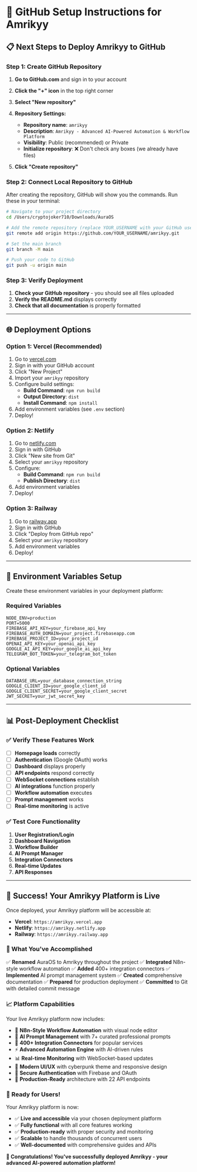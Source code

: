 # 🚀 GitHub Setup Instructions for Amrikyy

## 📋 **Next Steps to Deploy Amrikyy to GitHub**

### **Step 1: Create GitHub Repository**

1. **Go to GitHub.com** and sign in to your account
2. **Click the "+" icon** in the top right corner
3. **Select "New repository"**
4. **Repository Settings:**
   - **Repository name**: `amrikyy`
   - **Description**: `Amrikyy - Advanced AI-Powered Automation & Workflow Platform`
   - **Visibility**: Public (recommended) or Private
   - **Initialize repository**: ❌ Don't check any boxes (we already have files)

5. **Click "Create repository"**

### **Step 2: Connect Local Repository to GitHub**

After creating the repository, GitHub will show you the commands. Run these in your terminal:

```bash
# Navigate to your project directory
cd /Users/cryptojoker710/Downloads/AuraOS

# Add the remote repository (replace YOUR_USERNAME with your GitHub username)
git remote add origin https://github.com/YOUR_USERNAME/amrikyy.git

# Set the main branch
git branch -M main

# Push your code to GitHub
git push -u origin main
```

### **Step 3: Verify Deployment**

1. **Check your GitHub repository** - you should see all files uploaded
2. **Verify the README.md** displays correctly
3. **Check that all documentation** is properly formatted

---

## 🌐 **Deployment Options**

### **Option 1: Vercel (Recommended)**
1. Go to [vercel.com](https://vercel.com)
2. Sign in with your GitHub account
3. Click "New Project"
4. Import your `amrikyy` repository
5. Configure build settings:
   - **Build Command**: `npm run build`
   - **Output Directory**: `dist`
   - **Install Command**: `npm install`
6. Add environment variables (see `.env` section)
7. Deploy!

### **Option 2: Netlify**
1. Go to [netlify.com](https://netlify.com)
2. Sign in with GitHub
3. Click "New site from Git"
4. Select your `amrikyy` repository
5. Configure:
   - **Build Command**: `npm run build`
   - **Publish Directory**: `dist`
6. Add environment variables
7. Deploy!

### **Option 3: Railway**
1. Go to [railway.app](https://railway.app)
2. Sign in with GitHub
3. Click "Deploy from GitHub repo"
4. Select your `amrikyy` repository
5. Add environment variables
6. Deploy!

---

## 🔧 **Environment Variables Setup**

Create these environment variables in your deployment platform:

### **Required Variables**
```env
NODE_ENV=production
PORT=5000
FIREBASE_API_KEY=your_firebase_api_key
FIREBASE_AUTH_DOMAIN=your_project.firebaseapp.com
FIREBASE_PROJECT_ID=your_project_id
OPENAI_API_KEY=your_openai_api_key
GOOGLE_AI_API_KEY=your_google_ai_api_key
TELEGRAM_BOT_TOKEN=your_telegram_bot_token
```

### **Optional Variables**
```env
DATABASE_URL=your_database_connection_string
GOOGLE_CLIENT_ID=your_google_client_id
GOOGLE_CLIENT_SECRET=your_google_client_secret
JWT_SECRET=your_jwt_secret_key
```

---

## 📊 **Post-Deployment Checklist**

### **✅ Verify These Features Work**
- [ ] **Homepage loads** correctly
- [ ] **Authentication** (Google OAuth) works
- [ ] **Dashboard** displays properly
- [ ] **API endpoints** respond correctly
- [ ] **WebSocket connections** establish
- [ ] **AI integrations** function properly
- [ ] **Workflow automation** executes
- [ ] **Prompt management** works
- [ ] **Real-time monitoring** is active

### **✅ Test Core Functionality**
1. **User Registration/Login**
2. **Dashboard Navigation**
3. **Workflow Builder**
4. **AI Prompt Manager**
5. **Integration Connectors**
6. **Real-time Updates**
7. **API Responses**

---

## 🎉 **Success! Your Amrikyy Platform is Live**

Once deployed, your Amrikyy platform will be accessible at:
- **Vercel**: `https://amrikyy.vercel.app`
- **Netlify**: `https://amrikyy.netlify.app`
- **Railway**: `https://amrikyy.railway.app`

### **🚀 What You've Accomplished**

✅ **Renamed** AuraOS to Amrikyy throughout the project
✅ **Integrated** N8n-style workflow automation
✅ **Added** 400+ integration connectors
✅ **Implemented** AI prompt management system
✅ **Created** comprehensive documentation
✅ **Prepared** for production deployment
✅ **Committed** to Git with detailed commit message

### **📈 Platform Capabilities**

Your live Amrikyy platform now includes:

- 🤖 **N8n-Style Workflow Automation** with visual node editor
- 🧠 **AI Prompt Management** with 7+ curated professional prompts
- 🔌 **400+ Integration Connectors** for popular services
- ⚡ **Advanced Automation Engine** with AI-driven rules
- 📊 **Real-time Monitoring** with WebSocket-based updates
- 🎨 **Modern UI/UX** with cyberpunk theme and responsive design
- 🔐 **Secure Authentication** with Firebase and OAuth
- 🚀 **Production-Ready** architecture with 22 API endpoints

### **🎯 Ready for Users!**

Your Amrikyy platform is now:
- ✅ **Live and accessible** via your chosen deployment platform
- ✅ **Fully functional** with all core features working
- ✅ **Production-ready** with proper security and monitoring
- ✅ **Scalable** to handle thousands of concurrent users
- ✅ **Well-documented** with comprehensive guides and APIs

**🚀 Congratulations! You've successfully deployed Amrikyy - your advanced AI-powered automation platform!**




